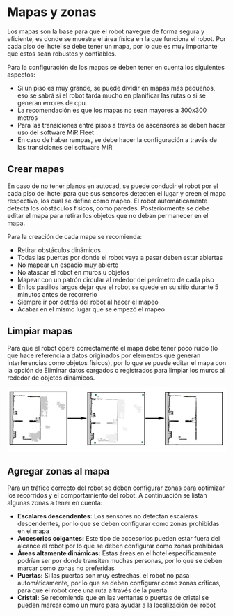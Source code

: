 # Mapas y zonas

Los mapas son la base para que el robot navegue de forma segura y eficiente, es donde se muestra el área física en la que funciona el robot. Por cada piso del hotel se debe tener un mapa, por lo que es muy importante que estos sean robustos y confiables.

Para la configuración de los mapas se deben tener en cuenta los siguientes aspectos:

* Si un piso es muy grande, se puede dividir en mapas más pequeños, eso se sabrá si el robot tarda mucho en planificar las rutas o si se generan errores de cpu.
* La recomendación es que los mapas no sean mayores a 300x300 metros
* Para las transiciones entre pisos a través de ascensores se deben hacer uso del software MiR Fleet
* En caso de haber rampas, se debe hacer la configuración a través de las transiciones del software MiR

## Crear mapas

En caso de no tener planos en autocad, se puede conducir el robot por el cada piso del hotel para que sus sensores detecten el lugar y creen el mapa respectivo, los cual se define como mapeo. El robot automáticamente detecta los obstáculos físicos, como paredes. Posteriormente se debe editar el mapa para retirar los objetos que no deban permanecer en el mapa.

Para la creación de cada mapa se recomienda:

* Retirar obstáculos dinámicos
* Todas las puertas por donde el robot vaya a pasar deben estar abiertas
* No mapear un espacio muy abierto
* No atascar el robot en muros u objetos
* Mapear con un patrón circular al rededor del perímetro de cada piso
* En los pasillos largos dejar que el robot se quede en su sitio durante 5 minutos antes de recorrerlo
* Siempre ir por detrás del robot al hacer el mapeo
* Acabar en el mismo lugar que se empezó el mapeo

## Limpiar mapas

Para que el robot opere correctamente el mapa debe tener poco ruido \(lo que hace referencia a datos originados por elementos que generan interferencias como objetos físicos\), por lo que se puede editar el mapa con la opción de Eliminar datos cargados o registrados para limpiar los muros al rededor de objetos dinámicos.

![Edici&#xF3;n de mapa](../.gitbook/assets/limpiar_mapa.png)

## Agregar zonas al mapa

Para un tráfico correcto del robot se deben configurar zonas para optimizar los recorridos y el comportamiento del robot. A continuación se listan algunas zonas a tener en cuenta:

* **Escalares descendentes:** Los sensores no detectan escaleras descendentes, por lo que se deben configurar como zonas prohibidas en el mapa
* **Accesorios colgantes:** Este tipo de accesorios pueden estar fuera del alcance el robot por lo que se deben configurar como zonas prohibidas
* **Áreas altamente dinámicas:** Estas áreas en el hotel específicamente podrían ser por donde transiten muchas personas, por lo que se deben marcar como zonas no preferidas
* **Puertas:** Si las puertas son muy estrechas, el robot no pasa automáticamente, por lo que se deben configurar como zonas críticas, para que el robot cree una ruta a través de la puerta
* **Cristal:** Se recomienda que en las ventanas o puertas de cristal se pueden marcar como un muro para ayudar a la localización del robot

